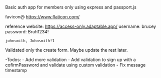 Basic auth app for members only using express and passport.js

favicon@ https://www.flaticon.com/

reference website: https://access-only.adaptable.app/
    username: brucey
    password: Bruh1234!

    johnsmith, Johnsmith!1

Validated only the create form. Maybe update the rest later.

-Todos:
    - Add more validation
        - Add validation to sign up with a cofirmPassword and validate using custom validation
    - Fix message timestamp

